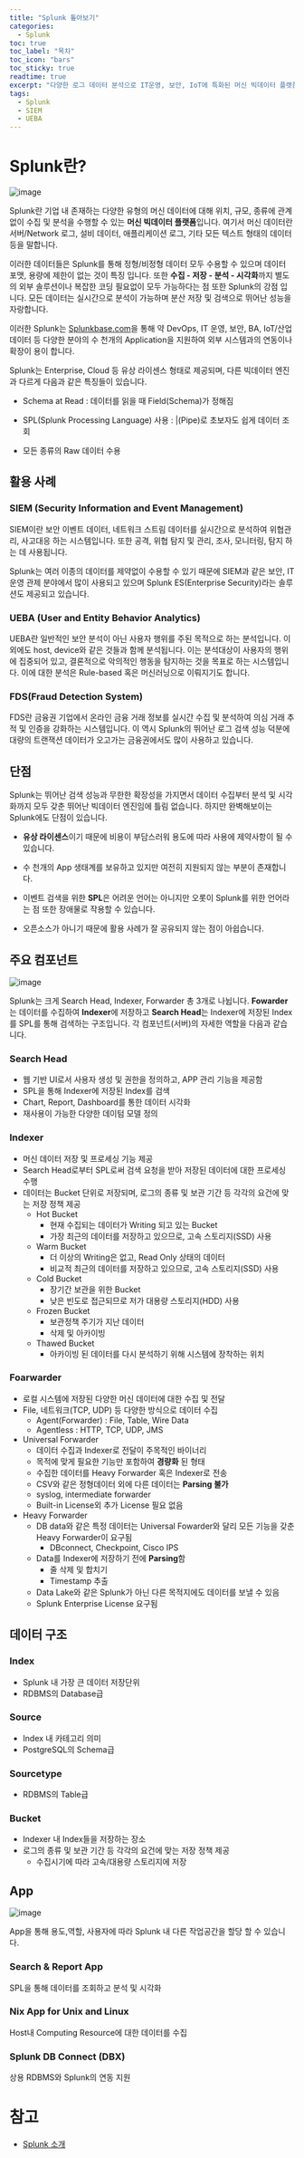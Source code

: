 ```yaml
---
title: "Splunk 톺아보기"
categories: 
  - Splunk
toc: true
toc_label: "목차"
toc_icon: "bars"
toc_sticky: true
readtime: true
excerpt: "다양한 로그 데이터 분석으로 IT운영, 보안, IoT에 특화된 머신 빅데이터 플랫폼 Splunk에 대해 알아봅니다."
tags:
  - Splunk
  - SIEM
  - UEBA
---
```


# Splunk란?

![image](https://user-images.githubusercontent.com/60086878/104919033-f7322a00-59d8-11eb-97d8-cef888baa5fa.png)

Splunk란 기업 내 존재하는 다양한 유형의 머신 데이터에 대해 위치, 규모, 종류에 관계없이 수집 및 분석을 수행할 수 있는 **머신 빅데이터 플랫폼**입니다. 여기서 머신 데이터란 서버/Network 로그, 설비 데이터, 애플리케이션 로그, 기타 모든 텍스트 형태의 데이터 등을 말합니다. 

이러한 데이터들은 Splunk를 통해 정형/비정형 데이터 모두 수용할 수 있으며 데이터 포맷, 용량에 제한이 없는 것이 특징 입니다. 또한 **수집 - 저장 - 분석 - 시각화**까지 별도의 외부 솔루션이나 복잡한 코딩 필요없이 모두 가능하다는 점 또한 Splunk의 강점 입니다. 모든 데이터는 실시간으로 분석이 가능하며 분산 저장 및 검색으로 뛰어난 성능을 자랑합니다.

이러한 Splunk는 [Splunkbase.com](https://splunkbase.splunk.com)을 통해 약 DevOps, IT 운영, 보안, BA, IoT/산업 데이터 등 다양한 분야의 수 천개의 Application을 지원하여 외부 시스템과의 연동이나 확장이 용이 합니다.

Splunk는 Enterprise, Cloud 등 유상 라이센스 형태로 제공되며, 다른 빅데이터 엔진과 다르게 다음과 같은 특징들이 있습니다.

- Schema at Read : 데이터를 읽을 때 Field(Schema)가 정해짐

- SPL(Splunk Processing Language) 사용  : \|(Pipe)로 초보자도 쉽게 데이터 조회

- 모든 종류의 Raw 데이터 수용 

## 활용 사례

### SIEM (Security Information and Event Management)

SIEM이란 보안 이벤트 데이터, 네트워크 스트림 데이터를 실시간으로 분석하여 위협관리, 사고대응 하는 시스템입니다. 또한 공격, 위협 탐지 및 관리, 조사, 모니터링, 탐지 하는 데 사용됩니다.

Splunk는 여러 이종의 데이터를 제약없이 수용할 수 있기 때문에 SIEM과 같은 보안, IT 운영 관제 분야에서 많이 사용되고 있으며 Splunk ES(Enterprise Security)라는 솔루션도 제공되고 있습니다.

### UEBA (User and Entity Behavior Analytics)

UEBA란 일반적인 보안 분석이 아닌 사용자 행위를 주된 목적으로 하는 분석입니다. 이외에도 host, device와 같은 것들과 함께 분석됩니다. 이는 분석대상이 사용자의 행위에 집중되어 있고, 결론적으로 악의적인 행동을 탐지하는 것을 목표로 하는 시스템입니다. 이에 대한 분석은 Rule-based 혹은 머신러닝으로 이뤄지기도 합니다.

### FDS(Fraud Detection System)

FDS란 금융권 기업에서 온라인 금융 거래 정보를 실시간 수집 및 분석하여 의심 거래 추적 및 인증을 강화하는 시스템입니다. 이 역시 Splunk의 뛰어난 로그 검색 성능 덕분에 대량의 트랜잭션 데이터가 오고가는 금융권에서도 많이 사용하고 있습니다.

## 단점

Splunk는 뛰어난 검색 성능과 무한한 확장성을 가지면서 데이터 수집부터 분석 및 시각화까지 모두 갖춘 뛰어난 빅데이터 엔진임에 틀림 없습니다. 하지만 완벽해보이는 Splunk에도 단점이 있습니다.

- **유상 라이센스**이기 때문에 비용이 부담스러워 용도에 따라 사용에 제약사항이 될 수 있습니다.

- 수 천개의 App 생태계를 보유하고 있지만 여전히 지원되지 않는 부분이 존재합니다. 

- 이벤트 검색을 위한 **SPL**은 어려운 언어는 아니지만 오롯이 Splunk를 위한 언어라는 점 또한 장애물로 작용할 수 있습니다. 

- 오픈소스가 아니기 때문에 활용 사례가 잘 공유되지 않는 점이 아쉽습니다.

## 주요 컴포넌트

![image](https://user-images.githubusercontent.com/60086878/104925844-ae7f6e80-59e2-11eb-8fbd-66a59870f703.png)

Splunk는 크게 Search Head, Indexer, Forwarder 총 3개로 나뉩니다. **Fowarder**는 데이터를 수집하여 **Indexer**에 저장하고 **Search Head**는 Indexer에 저장된 Index를 SPL를 통해 검색하는 구조입니다. 각 컴포넌트(서버)의 자세한 역할을 다음과 같습니다.

### Search Head

- 웹 기반 UI로서 사용자 생성 및 권한을 정의하고, APP 관리 기능을 제공함
- SPL을 통해 Indexer에 저장된 Index를 검색
- Chart, Report, Dashboard를 통한 데이터 시각화
- 재사용이 가능한 다양한 데이텀 모델 정의

### Indexer

- 머신 데이터 저장 및 프로세싱 기능 제공
- Search Head로부터 SPL로써 검색 요청을 받아 저장된 데이터에 대한 프로세싱 수행
- 데이터는 Bucket 단위로 저장되며, 로그의 종류 및 보관 기간 등 각각의 요건에 맞는 저장 정책 제공
    - Hot Bucket
        - 현재 수집되는 데이터가 Writing 되고 있는 Bucket
        - 가장 최근의 데이터를 저장하고 있으므로, 고속 스토리지(SSD) 사용
    - Warm Bucket
        - 더 이상의 Writing은 없고, Read Only 상태의 데이터
        - 비교적 최근의 데이터를 저장하고 있으므로, 고속 스토리지(SSD) 사용
    - Cold Bucket
        - 장기간 보관을 위한 Bucket
        - 낮은 빈도로 접근되므로 저가 대용량 스토리지(HDD) 사용
    - Frozen Bucket
        - 보관정책 주기가 지난 데이터
        - 삭제 및 아카이빙
    - Thawed Bucket
        - 아카이빙 된 데이터를 다시 분석하기 위해 시스템에 장착하는 위치

### Foarwarder

- 로컬 시스템에 저장된 다양한 머신 데이터에 대한 수집 및 전달
- File, 네트워크(TCP, UDP) 등 다양한 방식으로 데이터 수집
    - Agent(Forwarder) : File, Table, Wire Data 
    - Agentless : HTTP, TCP, UDP, JMS
- Universal Forwarder
    - 데이터 수집과 Indexer로 전달이 주목적인 바이너리
    - 목적에 맞게 필요한 기능만 포함하여 **경량화** 된 형태
    - 수집한 데이터를 Heavy Forwarder 혹은 Indexer로 전송
    - CSV와 같은 정형데이터 외에 다른 데이터는 **Parsing 불가**
    - syslog, intermediate forwarder
    - Built-in License외 추가 License 필요 없음
- Heavy Forwarder
    - DB data와 같은 특정 데이터는 Universal Fowarder와 달리 모든 기능을 갖춘 Heavy Forwarder이 요구됨
        - DBconnect, Checkpoint, Cisco IPS
    - Data를 Indexer에 저장하기 전에 **Parsing**함
        - 줄 삭제 및 합치기
        - Timestamp 추출
    - Data Lake와 같은 Splunk가 아닌 다른 목적지에도 데이터를 보낼 수 있음
    - Splunk Enterprise License 요구됨

## 데이터 구조

### Index 

- Splunk 내 가장 큰 데이터 저장단위 
- RDBMS의 Database급 

### Source 

- Index 내 카테고리 의미 
- PostgreSQL의 Schema급 

### Sourcetype 

- RDBMS의 Table급 

### Bucket

- Indexer 내 Index들을 저장하는 장소 
- 로그의 종류 및 보관 기간 등 각각의 요건에 맞는 저장 정책 제공
    - 수집시기에 따라 고속/대용량 스토리지에 저장

## App

![image](https://user-images.githubusercontent.com/60086878/105181756-8cffbd80-5b6f-11eb-91f4-c02692431799.png)

App을 통해 용도,역할, 사용자에 따라 Splunk 내 다른 작업공간을 할당 할 수 있습니다.
 
### Search & Report App 
 
SPL을 통해 데이터를 조회하고 분석 및 시각화 
 
### Nix App for Unix and Linux 
 
Host내 Computing Resource에 대한 데이터를 수집 
 
### Splunk DB Connect (DBX)
 
상용 RDBMS와 Splunk의 연동 지원

# 참고
- [Splunk 소개](http://www.valence.co.kr/images/rk-0068/Splunk_new.pdf)